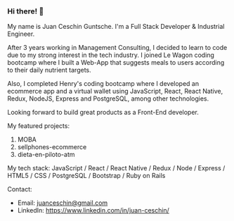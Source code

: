 ### Hi there! 👋

My name is Juan Ceschin Guntsche. I'm a Full Stack Developer & Industrial Engineer.

After 3 years working in Management Consulting, I decided to learn to code due to my strong interest in the tech industry. I joined Le Wagon coding bootcamp where I built a Web-App that suggests meals to users according to their daily nutrient targets.

Also, I completed Henry's coding bootcamp where I developed an ecommerce app and a virtual wallet using JavaScript, React, React Native, Redux, NodeJS, Express and PostgreSQL, among other technologies.

Looking forward to build great products as a Front-End developer.

My featured projects:

1. MOBA
2. sellphones-ecommerce
3. dieta-en-piloto-atm

My tech stack: JavaScript / React / React Native / Redux / Node / Express / HTML5 / CSS / PostgreSQL / Bootstrap / Ruby on Rails

Contact:

- Email: juanceschin@gmail.com
- LinkedIn: https://www.linkedin.com/in/juan-ceschin/
